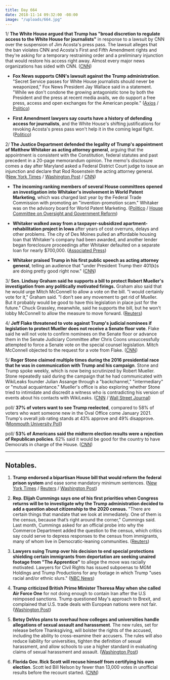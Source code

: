 ```yaml
---
title: Day 664
date: 2018-11-14 09:32:00 -08:00
image: "/uploads/664.jpg"
---
```


1/ **The White House argued that Trump has "broad discretion to regulate access to the White House for journalists"** in response to a lawsuit by CNN over the suspension of Jim Acosta's press pass. The lawsuit alleges that the ban violates CNN and Acosta's First and Fifth Amendment rights and they're asking for a temporary restraining order and a preliminary injunction that would restore his access right away. Almost every major news organizations has sided with CNN. ([CNN](https://www.cnn.com/2018/11/14/media/trump-response-cnn-lawsuit/index.html))

* **Fox News supports CNN's lawsuit against the Trump administration**. "Secret Service passes for White House journalists should never be weaponized," Fox News President Jay Wallace said in a statement. "While we don't condone the growing antagonistic tone by both the President and the press at recent media avails, we do support a free press, access and open exchanges for the American people." ([Axios](https://www.axios.com/fox-news-cnn-lawsuit-trump-jim-acosta-press-pass-81bc6dd3-4590-4f66-9197-6d1ff92676b6.html) / [Politico](https://www.politico.com/story/2018/11/14/fox-news-to-file-amicus-brief-on-cnn-case-990070))

* **First Amendment lawyers say courts have a history of defending access for journalists**, and the White House's shifting justifications for revoking Acosta's press pass won't help it in the coming legal fight. ([Politico](https://www.politico.com/story/2018/11/13/cnn-white-house-lawsuit-jim-acosta-988160))

2/ **The Justice Department defended the legality of Trump's appointment of Matthew Whitaker as acting attorney general**, arguing that the appointment is consistent with the Constitution, federal statutes and past precedent in a 20-page memorandum opinion. The memo's disclosure comes a day after Maryland asked a Federal District Court judge to issue an injunction and declare that Rod Rosenstein the acting attorney general. ([New York Times](https://www.nytimes.com/2018/11/14/us/politics/matthew-whitaker-justice-dept-trump.html) / [Washington Post](https://www.washingtonpost.com/world/national-security/justice-dept-releases-legal-memo-defending-whitakers-appointment-as-acting-attorney-general/2018/11/14/9c51e834-e813-11e8-b8dc-66cca409c180_story.html) / [CNN](https://www.cnn.com/2018/11/14/politics/whitaker-justice-mueller/index.html))

* **The incoming ranking members of several House committees opened an investigation into Whitaker's involvement in World Patent Marketing**, which was charged last year by the Federal Trade Commission with promoting an "invention-promotion scam." Whitaker was on the advisory board for World Patent Marketing. ([Politico](https://www.politico.com/story/2018/11/14/matt-whitaker-congress-investigate-989915) / [House Committee on Oversight and Government Reform](https://democrats-oversight.house.gov/news/press-releases/top-dems-launch-investigation-of-acting-attorney-general-s-involvement-in))

* **Whitaker walked away from a taxpayer-subsidized apartment-rehabilitation project in Iowa** after years of cost overruns, delays and other problems. The city of Des Moines pulled an affordable housing loan that Whitaker's company had been awarded, and another lender began foreclosure proceedings after Whitaker defaulted on a separate loan for nearly $700,000. ([Associated Press](https://apnews.com/885a44ac27944976ab1b6738e0c5ba38))

* **Whitaker praised Trump in his first public speech as acting attorney general**, telling an audience that "under President Trump their 401(k)s are doing pretty good right now." ([CNN](https://www.cnn.com/2018/11/14/politics/whitaker-trump-401k/index.html))

3/ **Sen. Lindsay Graham said he supports a bill to protect Robert Mueller's investigation from any politically motivated firings.** Graham also said that he would urge Mitch McConnell to allow a vote on the bill. "I would certainly vote for it," Graham said. "I don’t see any movement to get rid of Mueller. But it probably would be good to have this legislation in place just for the future."  Chuck Grassley, meanwhile, said he supports the bill, but he won't lobby McConnell to allow the measure to move forward. ([Reuters](https://www.reuters.com/article/us-usa-senate-mueller-idUSKCN1NJ02W))

4/ **Jeff Flake threatened to vote against Trump's judicial nominees if legislation to protect Mueller does not receive a Senate floor vote**. Flake said he will not vote to confirm nominees on the Senate floor or advance them in the Senate Judiciary Committee after Chris Coons unsuccessfully attempted to force a Senate vote on the special counsel legislation. Mitch McConnell objected to the request for a vote from Flake. ([CNN](https://www.cnn.com/2018/11/14/politics/mueller-protection-bill-flake-coons/index.html))

5/ **Roger Stone claimed multiple times during the 2016 presidential race that he was in communication with Trump and his campaign**. Stone and Trump spoke weekly, which is now being scrutinized by Robert Mueller. Stone repeatedly said during the campaign that he had communicated with WikiLeaks founder Julian Assange through a "backchannel," "intermediary" or "mutual acquaintance." Mueller's office is also exploring whether Stone tried to intimidate and discredit a witness who is contradicting his version of events about his contacts with WikiLeaks. ([CNN](https://www.cnn.com/2018/11/14/politics/kfile-roger-stone-2/index.html) / [Wall Street Journal](https://www.wsj.com/articles/mueller-probes-possible-witness-intimidation-by-roger-stone-1542222284))

poll/ **37% of voters want to see Trump reelected**, compared to 58% of voters who want someone new in the Oval Office come January 2021. Trump's overall job rating stands at 43% approve and 49% disapprove. ([Monmouth University Poll](https://www.monmouth.edu/polling-institute/reports/monmouthpoll_US_111418/))

poll/ **53% of Americans said the midterm election results were a rejection of Republican policies**. 62% said it would be good for the country to have Democrats in charge of the House. ([CNN](https://www.cnn.com/2018/11/14/politics/cnn-poll-post-election-happiness-democrats-republicans/index.html))

---

## Notables.

1. **Trump endorsed a bipartisan House bill that would reform the federal prison system** and ease some mandatory minimum sentences. ([New York Times](https://www.nytimes.com/2018/11/14/us/politics/prison-sentencing-trump.html) / [Reuters](https://www.reuters.com/article/us-usa-trump-justice/president-trump-poised-to-endorse-u-s-house-prison-reform-bill-idUSKCN1NJ2WZ) / [Washington Post](https://www.washingtonpost.com/politics/trump-endorses-bipartisan-criminal-justice-reform-bill/2018/11/14/9be8f926-e84c-11e8-bd89-eecf3b178206_story.html))

2. **Rep. Elijah Cummings says one of his first priorities when Congress returns will be to investigate why the Trump administration decided to add a question about citizenship to the 2020 census.** "There are certain things that mandate that we look at immediately. One of them is the census, because that’s right around the corner," Cummings said. Last month, Cummings asked for an official probe into why the Commerce Department added the question to the census, which critics say could serve to depress responses to the census from immigrants, many of whom live in Democratic-leaning communities. ([Reuters](https://www.reuters.com/article/us-usa-congress-census-idUSKCN1NJ1FW))

3. **Lawyers suing Trump over his decision to end special protections shielding certain immigrants from deportation are seeking unaired footage from "The Apprentice"** to allege the move was racially motivated. Lawyers for Civil Rights has issued subpoenas to MGM Holdings and Trump Productions for any footage in which Trump "uses racial and/or ethnic slurs." ([NBC News](https://www.nbcnews.com/politics/donald-trump/lawyers-seek-apprentice-tapes-trump-immigration-suit-evidence-racism-n936121))

4. **Trump criticized British Prime Minister Theresa May when she called Air Force One** for not doing enough to contain Iran after the U.S reimposed sanctions. Trump questioned May's approach to Brexit, and complained that U.S. trade deals with European nations were not fair. ([Washington Post](https://www.washingtonpost.com/politics/five-days-of-fury-inside-trumps-paris-temper-election-woes-and-staff-upheaval/2018/11/13/e90b7cba-e69e-11e8-a939-9469f1166f9d_story.html?utm_term=.0d95684e4b06))

5. **Betsy DeVos plans to overhaul how colleges and universities handle allegations of sexual assault and harassment**. The new rules, set for release before Thanksgiving, will bolster the rights of the accused, including the ability to cross-examine their accusers. The rules will also reduce liability for universities, tighten the definition of sexual harassment, and allow schools to use a higher standard in evaluating claims of sexual harassment and assault. ([Washington Post](https://www.washingtonpost.com/local/education/betsy-devos-set-to-bolster-rights-of-accused-in-rewrite-of-sexual-assault-rules/2018/11/14/828ebd9c-e7d1-11e8-a939-9469f1166f9d_story.html))

6. **Florida Gov. Rick Scott will recuse himself from certifying his own election**. Scott led Bill Nelson by fewer than 13,000 votes in unofficial results before the recount started. ([CNN](https://www.cnn.com/2018/11/14/politics/rick-scott-florida-senate-race-ballot-certification/index.html))
